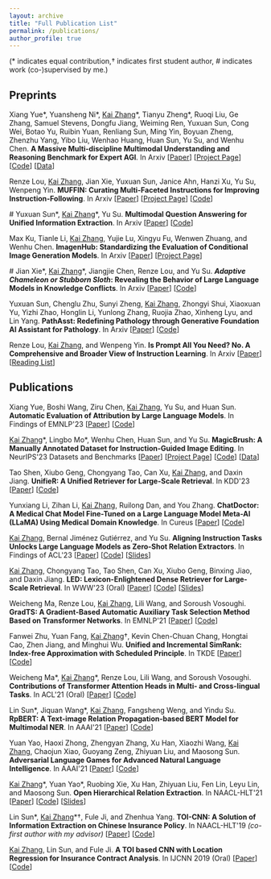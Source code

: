 ```yaml
---
layout: archive
title: "Full Publication List"
permalink: /publications/
author_profile: true
---
```


(\*  indicates equal contribution,$\dagger$ indicates first student author, # indicates work (co-)supervised by me.)

## Preprints

Xiang Yue\*, Yuansheng Ni\*, <u>Kai Zhang</u>\*, Tianyu Zheng\*, Ruoqi Liu, Ge Zhang, Samuel Stevens, Dongfu Jiang, Weiming Ren, Yuxuan Sun, Cong Wei, Botao Yu, Ruibin Yuan, Renliang Sun, Ming Yin, Boyuan Zheng, Zhenzhu Yang, Yibo Liu, Wenhao Huang, Huan Sun, Yu Su, and Wenhu Chen. **A Massive Multi-discipline Multimodal Understanding and Reasoning Benchmark for Expert AGI**. In Arxiv [[Paper](https://arxiv.org/abs/2311.16502)] [[Project Page](https://mmmu-benchmark.github.io)] [[Code](https://github.com/MMMU-Benchmark/MMMU)] [[Data](https://huggingface.co/datasets/MMMU/MMMU)]

Renze Lou, <u>Kai Zhang</u>, Jian Xie, Yuxuan Sun, Janice Ahn, Hanzi Xu, Yu Su, Wenpeng Yin. **MUFFIN: Curating Multi-Faceted Instructions for Improving Instruction-Following**. In Arxiv [[Paper](https://arxiv.org/abs/2312.02436)] [[Project Page](https://renzelou.github.io/Muffin/)] [[Code](https://github.com/RenzeLou/Muffin)]

\# Yuxuan Sun\*, <u>Kai Zhang</u>\*, Yu Su. **Multimodal Question Answering for Unified Information Extraction**. In Arxiv [[Paper](https://arxiv.org/abs/2310.03017)] [[Code](https://github.com/OSU-NLP-Group/MQA)]

Max Ku, Tianle Li, <u>Kai Zhang</u>, Yujie Lu, Xingyu Fu, Wenwen Zhuang, and Wenhu Chen. **ImagenHub: Standardizing the Evaluation of Conditional Image Generation Models**. In Arxiv [[Paper](https://arxiv.org/abs/2310.01596)] [[Project Page](https://tiger-ai-lab.github.io/ImagenHub/)]

\# Jian Xie\*, <u>Kai Zhang</u>\*, Jiangjie Chen, Renze Lou, and Yu Su. ***Adaptive Chameleon or Stubborn Sloth*: Revealing the Behavior of Large Language Models in Knowledge Conflicts**. In Arxiv [[Paper](https://arxiv.org/abs/2305.13300)] [[Code](https://github.com/OSU-NLP-Group/LLM-Knowledge-Conflict)]

Yuxuan Sun, Chenglu Zhu, Sunyi Zheng, <u>Kai Zhang</u>, Zhongyi Shui, Xiaoxuan Yu, Yizhi Zhao, Honglin Li, Yunlong Zhang, Ruojia Zhao, Xinheng Lyu, and Lin Yang. **PathAsst: Redefining Pathology through Generative Foundation AI Assistant for Pathology**. In Arxiv [[Paper](https://arxiv.org/abs/2305.15072)] [[Code](https://github.com/superjamessyx/Generative-Foundation-AI-Assistant-for-Pathology)]

Renze Lou, <u>Kai Zhang</u>, and Wenpeng Yin. **Is Prompt All You Need? No. A Comprehensive and Broader View of Instruction Learning**. In Arxiv [[Paper](https://arxiv.org/abs/2303.10475)] [[Reading List](https://github.com/RenzeLou/awesome-instruction-learning)]

## Publications

Xiang Yue, Boshi Wang, Ziru Chen, <u>Kai Zhang</u>, Yu Su, and Huan Sun. **Automatic Evaluation of Attribution by Large Language Models**. In Findings of EMNLP'23 [[Paper](https://arxiv.org/abs/2305.06311)] [[Code](https://github.com/OSU-NLP-Group/AttrScore)]

<u>Kai Zhang</u>\*, Lingbo Mo\*, Wenhu Chen, Huan Sun, and Yu Su. **MagicBrush: A Manually Annotated Dataset for Instruction-Guided Image Editing**. In NeurIPS'23 Datasets and Benchmarks [[Paper](https://arxiv.org/abs/2306.10012)] [[Project Page](https://osu-nlp-group.github.io/MagicBrush/)] [[Code](https://github.com/OSU-NLP-Group/MagicBrush)] [[Data](https://huggingface.co/datasets/osunlp/MagicBrush)]

Tao Shen, Xiubo Geng, Chongyang Tao, Can Xu, <u>Kai Zhang</u>, and Daxin Jiang. **UnifieR: A Unified Retriever for Large-Scale Retrieval**. In KDD'23 [[Paper](https://arxiv.org/abs/2205.11194)] [[Code](https://github.com/taoshen58/UnifieR)]

Yunxiang Li, Zihan Li, <u>Kai Zhang</u>, Ruilong Dan, and You Zhang. **ChatDoctor: A Medical Chat Model Fine-Tuned on a Large Language Model Meta-AI (LLaMA) Using Medical Domain Knowledge**. In Cureus [[Paper](https://arxiv.org/abs/2303.14070)] [[Code](https://github.com/Kent0n-Li/ChatDoctor)]

<u>Kai Zhang</u>, Bernal Jiménez Gutiérrez, and Yu Su. **Aligning Instruction Tasks Unlocks Large Language Models as Zero-Shot Relation Extractors**. In Findings of ACL'23 \[[Paper](https://arxiv.org/abs/2305.11159)\] [[Code](https://github.com/OSU-NLP-Group/QA4RE)] [[Slides](/files/paper_slides/QA4RE_ACL23.pdf)]

<u>Kai Zhang</u>, Chongyang Tao, Tao Shen, Can Xu, Xiubo Geng, Binxing Jiao, and Daxin Jiang. **LED: Lexicon-Enlightened Dense Retriever for Large-Scale Retrieval**. In WWW'23 (Oral) \[[Paper](https://arxiv.org/abs/2208.13661)\] [[Code](https://github.com/drogozhang/LED)] [[Slides](/files/paper_slides/LED_WWW23.pdf)]

Weicheng Ma, Renze Lou, <u>Kai Zhang</u>, Lili Wang, and Soroush Vosoughi. **GradTS: A Gradient-Based Automatic Auxiliary Task Selection Method Based on Transformer Networks**. In EMNLP'21 \[[Paper](https://aclanthology.org/2021.emnlp-main.455)\] \[[Code](https://github.com/RenzeLou/GradTS)\]

Fanwei Zhu, Yuan Fang, <u>Kai Zhang</u>$\dagger$, Kevin Chen-Chuan Chang, Hongtai Cao, Zhen Jiang, and Minghui Wu. **Unified and Incremental SimRank: Index-free Approximation with Scheduled Principle**. In TKDE \[[Paper](https://www.computer.org/csdl/journal/tk/5555/01/09535257/1wMELvY3Tna)\]\[[Code](https://github.com/UISim2020/UISim2020)\]

Weicheng Ma\*, <u>Kai Zhang</u>\*, Renze Lou, Lili Wang, and Soroush Vosoughi. **Contributions of Transformer Attention Heads in Multi- and Cross-lingual Tasks**. In ACL'21 (Oral) \[[Paper](https://aclanthology.org/2021.acl-long.152)\] \[[Code](https://github.com/hikari-NYU/Contributions-of-Transformer-Attention-Heads-in-Multi--and-Cross-lingual-Tasks)\]

<!--\# Yutong Wang\*, Renze Lou\*, <u>Kai Zhang</u>\*, Maoyan Chen, and Yujiu Yang. **MORE: A Metric Learning Based Framework for Open-Domain Relation Extraction**. In ICASSP 2021 \[[Paper](https://ieeexplore.ieee.org/document/9413437)\] \[[Code](https://github.com/RenzeLou/MORE)\]

\# Jian Xie\*, <u>Kai Zhang</u>\*, Lin Sun, Yindu Su, and Chenxiang Xu. **Improving Social Media NER via Entity Type-Compatible Unknown Word Substitution**. In ICASSP 2021 \[[Paper](https://ieeexplore.ieee.org/document/9414304)\] \[[Code](https://github.com/HsaXie/Entity-Type-Compatible-Unknown-Word-Substitution)\] -->

Lin Sun\*, Jiquan Wang\*, <u>Kai Zhang</u>, Fangsheng Weng, and Yindu Su. **RpBERT: A Text-image Relation Propagation-based BERT Model for Multimodal NER**. In AAAI'21 \[[Paper](https://ojs.aaai.org/index.php/AAAI/article/view/17633)\] \[[Code](https://github.com/Multimodal-NER/RpBERT)\]

Yuan Yao, Haoxi Zhong, Zhengyan Zhang, Xu Han, Xiaozhi Wang, <u>Kai Zhang</u>, Chaojun Xiao, Guoyang Zeng, Zhiyuan Liu, and Maosong Sun. **Adversarial Language Games for Advanced Natural Language Intelligence**. In AAAI'21 \[[Paper](https://ojs.aaai.org/index.php/AAAI/article/view/17676)\] \[[Code](https://github.com/thunlp/AdversarialTaboo)\]

<u>Kai Zhang</u>\*, Yuan Yao\*, Ruobing Xie, Xu Han, Zhiyuan Liu, Fen Lin, Leyu Lin, and Maosong Sun. **Open Hierarchical Relation Extraction**. In NAACL-HLT'21 \[[Paper](https://www.aclweb.org/anthology/2021.naacl-main.452)\] \[[Code](https://github.com/thunlp/OHRE)\] [[Slides](/files/paper_slides/OHRE_NAACL21.pdf)]

Lin Sun\*, <u>Kai Zhang</u>\*$\dagger$, Fule Ji, and Zhenhua Yang. **TOI-CNN: A Solution of Information Extraction on Chinese Insurance Policy**. In NAACL-HLT'19 *(co-first author with my advisor)* \[[Paper](https://www.aclweb.org/anthology/N19-2022)\] \[[Code](https://github.com/ETIP-team/ETIP-Project)\] 

<u>Kai Zhang</u>, Lin Sun, and Fule Ji. **A TOI based CNN with Location Regression for Insurance Contract Analysis**. In IJCNN 2019 (Oral) \[[Paper](https://ieeexplore.ieee.org/abstract/document/8852052/)\] \[[Code](https://github.com/ETIP-team/ETIP-Project)\]
